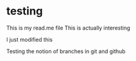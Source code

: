 # testing
This is my read.me file
This is actually interesting

I just modified this

Testing the notion of branches in git and github
